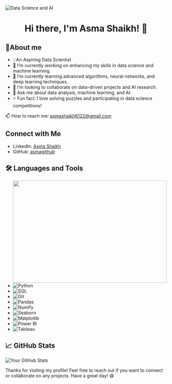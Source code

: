 
![Data Science and AI](https://github.com/asmas0000/asmas0000/assets/144702981/5de1f1c0-94e3-4f8d-84f7-eac5c9857044)  

<h1 align="center">Hi there, I'm Asma Shaikh! 👋</h1>



## 🔗About me 

- 💡An Aspiring Data Scientist
- 🔭 I’m currently working on enhancing my skills in data science and machine learning.
- 🌱 I’m currently learning advanced algorithms, neural networks, and deep learning techniques.
- 👯 I’m looking to collaborate on data-driven projects and AI research.
- 💬 Ask me about data analysis, machine learning, and AI.
- ⚡ Fun fact: I love solving puzzles and participating in data science competitions!


📫 How to reach me: asmashaikh6122@gmail.com

## Connect with Me

- LinkedIn: [Asma Shaikh](https://www.linkedin.com/in/asmashk/)
- GitHub: [asmagithub](https://github.com/asmas0000)



## 🛠️ Languages and Tools
<img align="right" src="https://github.com/asmas0000/asmas0000/assets/144702981/27901658-c8b0-4ad2-bc4b-40d1b6107220" width="480" height="320">


- ![Python](https://img.shields.io/badge/-Python-3776AB?style=flat-square&logo=python&logoColor=white)
- ![SQL](https://img.shields.io/badge/-SQL-336791?style=flat-square&logoColor=white)
- ![Git](https://img.shields.io/badge/-Git-F05032?style=flat-square&logo=git&logoColor=white)
- ![Pandas](https://img.shields.io/badge/-Pandas-150458?style=flat-square&logo=pandas&logoColor=white)
- ![NumPy](https://img.shields.io/badge/-NumPy-013243?style=flat-square&logo=numpy&logoColor=white)
- ![Seaborn](https://img.shields.io/badge/-Seaborn-3776AB?style=flat-square&logoColor=white)
- ![Matplotlib](https://img.shields.io/badge/-Matplotlib-3776AB?style=flat-square&logo=matplotlib&logoColor=white)
- ![Power BI](https://img.shields.io/badge/-Power%20BI-F2C811?style=flat-square&logo=power-bi&logoColor=white)
- ![Tableau](https://img.shields.io/badge/-Tableau-E97627?style=flat-square&logo=tableau&logoColor=white)




## 📈 GitHub Stats

![Your GitHub Stats](https://github-readme-stats.vercel.app/api?username=apaulgithub&show_icons=true&theme=radical)

Thanks for visiting my profile! Feel free to reach out if you want to connect or collaborate on any projects. Have a great day! 😄
